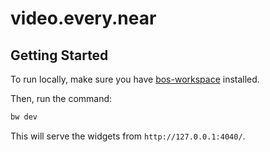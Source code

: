 # video.every.near

## Getting Started

To run locally, make sure you have [bos-workspace](https://github.com/nearbuilders/bos-workspace) installed.

Then, run the command:

```bash
bw dev
```

This will serve the widgets from `http://127.0.0.1:4040/`.
